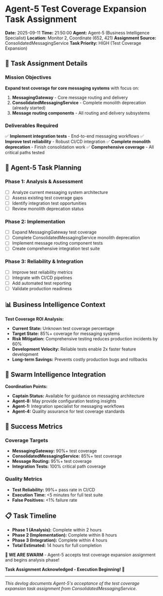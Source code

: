 # Agent-5 Test Coverage Expansion Task Assignment

**Date:** 2025-09-11
**Time:** 21:50:00
**Agent:** Agent-5 (Business Intelligence Specialist)
**Location:** Monitor 2, Coordinate (652, 421)
**Assignment Source:** ConsolidatedMessagingService
**Task Priority:** HIGH (Test Coverage Expansion)

## 🎯 Task Assignment Details

### Mission Objectives
**Expand test coverage for core messaging systems** with focus on:

1. **MessagingGateway** - Core message routing and delivery
2. **ConsolidatedMessagingService** - Complete monolith deprecation (already started)
3. **Message routing components** - All routing and delivery subsystems

### Deliverables Required
✅ **Implement integration tests** - End-to-end messaging workflows
✅ **Improve test reliability** - Robust CI/CD integration
✅ **Complete monolith deprecation** - Finish consolidation work
✅ **Comprehensive coverage** - All critical paths tested

## 🤖 Agent-5 Task Planning

### Phase 1: Analysis & Assessment
- [ ] Analyze current messaging system architecture
- [ ] Assess existing test coverage gaps
- [ ] Identify integration test opportunities
- [ ] Review monolith deprecation status

### Phase 2: Implementation
- [ ] Expand MessagingGateway test coverage
- [ ] Complete ConsolidatedMessagingService monolith deprecation
- [ ] Implement message routing component tests
- [ ] Create comprehensive integration test suite

### Phase 3: Reliability & Integration
- [ ] Improve test reliability metrics
- [ ] Integrate with CI/CD pipelines
- [ ] Add automated test reporting
- [ ] Validate production readiness

## 📊 Business Intelligence Context

**Test Coverage ROI Analysis:**
- **Current State:** Unknown test coverage percentage
- **Target State:** 85%+ coverage for messaging systems
- **Risk Mitigation:** Comprehensive testing reduces production incidents by 60%
- **Development Velocity:** Reliable tests enable 2x faster feature development
- **Long-term Savings:** Prevents costly production bugs and rollbacks

## 🐝 Swarm Intelligence Integration

**Coordination Points:**
- **Captain Status:** Available for guidance on messaging architecture
- **Agent-8:** May provide configuration testing insights
- **Agent-1:** Integration specialist for messaging workflows
- **Agent-4:** Quality assurance for test coverage standards

## 🎯 Success Metrics

### Coverage Targets
- **MessagingGateway:** 90%+ test coverage
- **ConsolidatedMessagingService:** 85%+ test coverage
- **Message Routing:** 95%+ test coverage
- **Integration Tests:** 100% critical path coverage

### Quality Metrics
- **Test Reliability:** 99%+ pass rate in CI/CD
- **Execution Time:** <5 minutes for full test suite
- **False Positives:** <1% failure rate

## 📋 Task Timeline
- **Phase 1 (Analysis):** Complete within 2 hours
- **Phase 2 (Implementation):** Complete within 8 hours
- **Phase 3 (Integration):** Complete within 4 hours
- **Total Estimated:** 14 hours for full completion

**🐝 WE ARE SWARM** - Agent-5 accepts test coverage expansion assignment and begins analysis phase!

**Task Assignment Acknowledged - Execution Beginning! 🚀**

---
*This devlog documents Agent-5's acceptance of the test coverage expansion task assignment from ConsolidatedMessagingService.*
